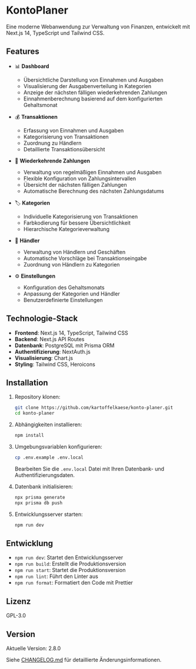 # KontoPlaner

Eine moderne Webanwendung zur Verwaltung von Finanzen, entwickelt mit Next.js 14, TypeScript und Tailwind CSS.

## Features

- 📊 **Dashboard**
  - Übersichtliche Darstellung von Einnahmen und Ausgaben
  - Visualisierung der Ausgabenverteilung in Kategorien
  - Anzeige der nächsten fälligen wiederkehrenden Zahlungen
  - Einnahmenberechnung basierend auf dem konfigurierten Gehaltsmonat

- 💰 **Transaktionen**
  - Erfassung von Einnahmen und Ausgaben
  - Kategorisierung von Transaktionen
  - Zuordnung zu Händlern
  - Detaillierte Transaktionsübersicht

- 🔄 **Wiederkehrende Zahlungen**
  - Verwaltung von regelmäßigen Einnahmen und Ausgaben
  - Flexible Konfiguration von Zahlungsintervallen
  - Übersicht der nächsten fälligen Zahlungen
  - Automatische Berechnung des nächsten Zahlungsdatums

- 🏷️ **Kategorien**
  - Individuelle Kategorisierung von Transaktionen
  - Farbkodierung für bessere Übersichtlichkeit
  - Hierarchische Kategorieverwaltung

- 🏪 **Händler**
  - Verwaltung von Händlern und Geschäften
  - Automatische Vorschläge bei Transaktionseingabe
  - Zuordnung von Händlern zu Kategorien

- ⚙️ **Einstellungen**
  - Konfiguration des Gehaltsmonats
  - Anpassung der Kategorien und Händler
  - Benutzerdefinierte Einstellungen

## Technologie-Stack

- **Frontend**: Next.js 14, TypeScript, Tailwind CSS
- **Backend**: Next.js API Routes
- **Datenbank**: PostgreSQL mit Prisma ORM
- **Authentifizierung**: NextAuth.js
- **Visualisierung**: Chart.js
- **Styling**: Tailwind CSS, Heroicons

## Installation

1. Repository klonen:
   ```bash
   git clone https://github.com/kartoffelkaese/konto-planer.git
   cd konto-planer
   ```

2. Abhängigkeiten installieren:
   ```bash
   npm install
   ```

3. Umgebungsvariablen konfigurieren:
   ```bash
   cp .env.example .env.local
   ```
   Bearbeiten Sie die `.env.local` Datei mit Ihren Datenbank- und Authentifizierungsdaten.

4. Datenbank initialisieren:
   ```bash
   npx prisma generate
   npx prisma db push
   ```

5. Entwicklungsserver starten:
   ```bash
   npm run dev
   ```

## Entwicklung

- `npm run dev`: Startet den Entwicklungsserver
- `npm run build`: Erstellt die Produktionsversion
- `npm run start`: Startet die Produktionsversion
- `npm run lint`: Führt den Linter aus
- `npm run format`: Formatiert den Code mit Prettier

## Lizenz

GPL-3.0

## Version

Aktuelle Version: 2.8.0

Siehe [CHANGELOG.md](CHANGELOG.md) für detaillierte Änderungsinformationen.
